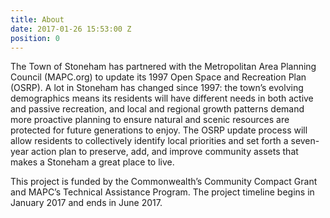 ```yaml
---
title: About
date: 2017-01-26 15:53:00 Z
position: 0
---
```


The Town of Stoneham has partnered with the Metropolitan Area Planning Council (MAPC.org) to update its 1997 Open Space and Recreation Plan (OSRP). A lot in Stoneham has changed since 1997: the town’s evolving demographics means its residents will have different needs in both active and passive recreation, and local and regional growth patterns demand more proactive planning to ensure natural and scenic resources are protected for future generations to enjoy. The OSRP update process will allow residents to collectively identify local priorities and set forth a seven-year action plan to preserve, add, and improve community assets that makes a Stoneham a great place to live.

This project is funded by the Commonwealth’s Community Compact Grant and MAPC’s Technical Assistance Program. The project timeline begins in January 2017 and ends in June 2017.